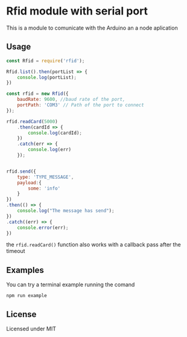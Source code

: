 # Rfid module with serial port

This is a module to comunicate with the Arduino an a node aplication

## Usage

````js
const Rfid = require('rfid');

Rfid.list().then(portList => {
    console.log(portList);
})

const rfid = new Rfid({
    baudRate: 9600, //baud rate of the port,
    portPath: 'COM3' // Path of the port to connect 
});

rfid.readCard(5000)
    .then(cardId => {
        console.log(cardId);
    })
    .catch(err => {
        console.log(err)
    });


rfid.send({
    type: 'TYPE_MESSAGE',
    payload:{
        some: 'info'
    }
})
.then(() => {
    console.log("The message has send");
})
.catch((err) => {
    console.error(err);
})
````

the `rfid.readCard()` function also works with a callback pass after the timeout  

## Examples

You can try a terminal example running the comand

`npm run example`


## License

Licensed under MIT